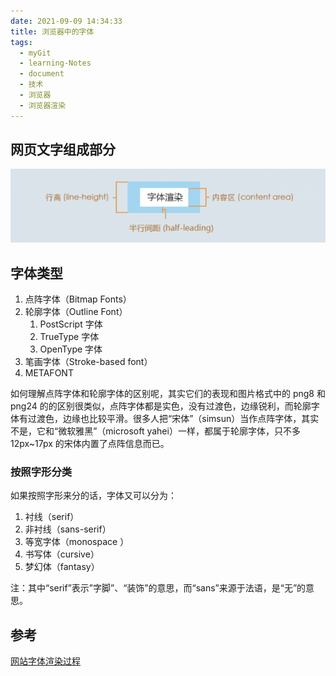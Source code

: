 ```yaml
---
date: 2021-09-09 14:34:33
title: 浏览器中的字体
tags:
  - myGit
  - learning-Notes
  - document
  - 技术
  - 浏览器
  - 浏览器渲染
---
```


## 网页文字组成部分

![网页文字组成部分](/images/网页文字组成部分.png)

## 字体类型

1. 点阵字体（Bitmap Fonts）
2. 轮廓字体（Outline Font）
   1. PostScript 字体
   2. TrueType 字体
   3. OpenType 字体
3. 笔画字体（Stroke-based font）
4. METAFONT

如何理解点阵字体和轮廓字体的区别呢，其实它们的表现和图片格式中的 png8 和 png24 的的区别很类似，点阵字体都是实色，没有过渡色，边缘锐利，而轮廓字体有过渡色，边缘也比较平滑。很多人把“宋体”（simsun）当作点阵字体，其实不是，它和“微软雅黑”（microsoft yahei）一样，都属于轮廓字体，只不多 12px~17px 的宋体内置了点阵信息而已。

### 按照字形分类

如果按照字形来分的话，字体又可以分为：

1. 衬线（serif）
2. 非衬线（sans-serif）
3. 等宽字体（monospace ）
4. 书写体（cursive）
5. 梦幻体（fantasy）

注：其中“serif”表示”字脚”、“装饰”的意思，而“sans”来源于法语，是“无”的意思。

## 参考

[网站字体渲染过程](https://blog.csdn.net/xiebaochun/article/details/49366311)
